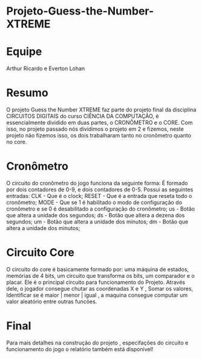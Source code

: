# Projeto-Guess-the-Number-XTREME

# Equipe
Arthur Ricardo e Everton Lohan

# Resumo
O projeto Guess the Number XTREME faz parte do projeto final da disciplina CIRCUITOS DIGITAIS do curso CIÊNCIA DA COMPUTAÇÃO, é essencialmente dividido em duas partes, o CRONÔMETRO e o CORE.
Com isso, no projeto passado nós dividimos o projeto em 2 e fizemos, neste projeto não fizemos isso, os dois trabalharam tanto no cronômetro quanto no core.


# Cronômetro 
O circuito do cronômetro do jogo funciona da seguinte forma:
É formado por dois contadores de 0-9, e dois contadores de 0-5.
Possui as seguintes entradas:
CLK - Que é o clock;
RESET - Que é a entrada que reseta todo o cronômetro;
MODE - Que se 1 é habilitado o modo de configuração do cronômetro e se 0 é desabilitado a configuração do cronômetro;
us - Botão que altera a unidade dos segundos;
ds - Botão que altera a dezena dos segundos;
um - Botão que altera a unidade dos minutos;
dm - Botão que altera a unidade dos minutos;

# Circuito Core
O circuito do core é basicamente formado por: uma máquina de estados, memórias de 4 bits, um circuito que transforma os bits, um comparador e o placar.
Ele é o principal circuito para funcionamento do Projeto. Através dele, o jogador consegue chutar as coordenadas X e Y , Somar os valores, Identificar se é maior | menor | igual , a maquina consegue computar um valor aleatório entre outras funcões.

# Final
Para mais detalhes na construção do projeto , especifações do circuito e funcionamento do jogo o relatório também está disponivel!
